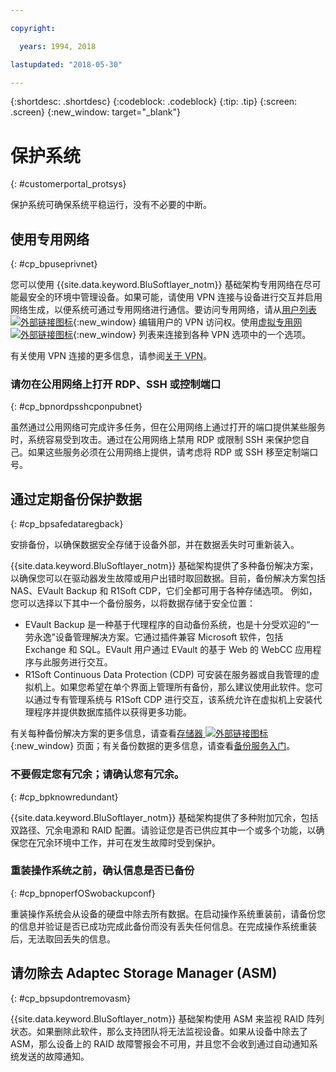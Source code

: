 ```yaml
---

copyright:

  years: 1994, 2018

lastupdated: "2018-05-30"

---
```


{:shortdesc: .shortdesc}
{:codeblock: .codeblock}
{:tip: .tip}
{:screen: .screen}
{:new_window: target="_blank"}


# 保护系统
{: #customerportal_protsys}

保护系统可确保系统平稳运行，没有不必要的中断。

## 使用专用网络
{: #cp_bpuseprivnet}

您可以使用 {{site.data.keyword.BluSoftlayer_notm}} 基础架构专用网络在尽可能最安全的环境中管理设备。如果可能，请使用 VPN 连接与设备进行交互并启用网络生成，以便系统可通过专用网络进行通信。要访问专用网络，请从[用户列表 ![外部链接图标](../icons/launch-glyph.svg)](https://control.softlayer.com/account/user/list){:new_window} 编辑用户的 VPN 访问权。使用[虚拟专用网 ![外部链接图标](../icons/launch-glyph.svg)](http://www.softlayer.com/vpn-access){:new_window} 列表来连接到各种 VPN 选项中的一个选项。

有关使用 VPN 连接的更多信息，请参阅[关于 VPN](/docs/infrastructure/iaas-vpn/about-vpn.html)。

### 请勿在公用网络上打开 RDP、SSH 或控制端口
{: #cp_bpnordpsshcponpubnet}

虽然通过公用网络可完成许多任务，但在公用网络上通过打开的端口提供某些服务时，系统容易受到攻击。通过在公用网络上禁用 RDP 或限制 SSH 来保护您自己。如果这些服务必须在公用网络上提供，请考虑将 RDP 或 SSH 移至定制端口号。

## 通过定期备份保护数据
{: #cp_bpsafedataregback}

安排备份，以确保数据安全存储于设备外部，并在数据丢失时可重新装入。

{{site.data.keyword.BluSoftlayer_notm}} 基础架构提供了多种备份解决方案，以确保您可以在驱动器发生故障或用户出错时取回数据。目前，备份解决方案包括 NAS、EVault Backup 和 R1Soft CDP，它们全都可用于各种存储选项。
例如，您可以选择以下其中一个备份服务，以将数据存储于安全位置：
  * EVault Backup 是一种基于代理程序的自动备份系统，也是十分受欢迎的“一劳永逸”设备管理解决方案。它通过插件兼容 Microsoft 软件，包括 Exchange 和 SQL。EVault 用户通过 EVault 的基于 Web 的 WebCC 应用程序与此服务进行交互。
  * R1Soft Continuous Data Protection (CDP) 可安装在服务器或自我管理的虚拟机上。如果您希望在单个界面上管理所有备份，那么建议使用此软件。您可以通过专有管理系统与 R1Soft CDP 进行交互，该系统允许在虚拟机上安装代理程序并提供数据库插件以获得更多功能。

 有关每种备份解决方案的更多信息，请查看[存储器 ![外部链接图标](../icons/launch-glyph.svg)](http://www.softlayer.com/services/storagelayer/){:new_window} 页面；有关备份数据的更多信息，请查看[备份服务入门](/docs/infrastructure/Backup/index.html)。

### 不要假定您有冗余；请确认您有冗余。
{: #cp_bpknowredundant}

{{site.data.keyword.BluSoftlayer_notm}} 基础架构提供了多种附加冗余，包括双路径、冗余电源和 RAID 配置。请验证您是否已供应其中一个或多个功能，以确保您在冗余环境中工作，并可在发生故障时受到保护。

### 重装操作系统之前，确认信息是否已备份
{: #cp_bpnoperfOSwobackupconf}

重装操作系统会从设备的硬盘中除去所有数据。在启动操作系统重装前，请备份您的信息并验证是否已成功完成此备份而没有丢失任何信息。在完成操作系统重装后，无法取回丢失的信息。

## 请勿除去 Adaptec Storage Manager (ASM)
{: #cp_bpsupdontremovasm}

 {{site.data.keyword.BluSoftlayer_notm}} 基础架构使用 ASM 来监视 RAID 阵列状态。如果删除此软件，那么支持团队将无法监视设备。如果从设备中除去了 ASM，那么设备上的 RAID 故障警报会不可用，并且您不会收到通过自动通知系统发送的故障通知。
